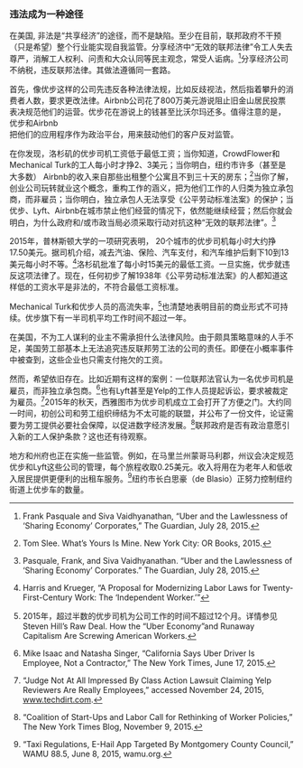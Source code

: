 ### 违法成为一种途径

在美国, 非法是“共享经济”的途径，而不是缺陷。至少在目前，联邦政府不干预（只是希望）整个行业能实现自我监管。分享经济中“无效的联邦法律”令工人失去尊严，消解工人权利、问责和大众认同等民主观念，常受人诟病。[^1]分享经济公司不纳税，违反联邦法律。其做法遵循同一套路。

首先，像优步这样的公司先违反各种法律法规，比如反歧视法，然后指着攀升的消费者人数，要求更改法律。Airbnb公司花了800万美元游说阻止旧金山居民投票表决规范他们的运营。优步花在游说上的钱甚至比沃尔玛还多。值得注意的是， 优步和Airbnb  
把他们的应用程序作为政治平台，用来鼓动他们的客户反对监管。

在你发现，洛杉矶的优步司机工资低于最低工资；当你知道，CrowdFlower和Mechanical Turk的工人每小时才挣2、3美元；当你明白，纽约市许多（甚至是大多数） Airbnb的收入来自那些出租整个公寓且不到三十天的房东；[^2]当你了解，创业公司玩转就业这个概念，重构工作的涵义，把为他们工作的人归类为独立承包商，而非雇员；当你明白，独立承包人无法享受《公平劳动标准法案》的保护；当优步、Lyft、Airbnb在城市禁止他们经营的情况下，依然能继续经营；然后你就会明白，为什么政府和/或市政当局必须采取行动对抗这种“无效的联邦法律”。[^3]

2015年，普林斯顿大学的一项研究表明， 20个城市的优步司机每小时大约挣17.50美元。据司机介绍，减去汽油、保险、汽车支付，和汽车维护后剩下10到13美元每小时不等。[^4]洛杉矶批准了每小时15美元的最低工资。一旦实施，优步就违反这项法律了。现在，任何初步了解1938年《公平劳动标准法案》的人都知道这样低的工资水平是非法的，不符合最低工资标准。

Mechanical Turk和优步人员的高流失率，[^5]也清楚地表明目前的商业形式不可持续。优步旗下有一半司机平均工作时间不超过一年。

在美国，不为工人谋利的业主不需承担什么法律风险。由于颇具策略意味的人手不足，美国劳工部基本上无法追究违反联邦劳工法的公司的责任。即便在小概率事件中被查到，这些企业也只需支付拖欠的工资。

然而，希望依旧存在。比如近期有这样的案例：一位联邦法官认为一名优步司机是雇员，而非独立承包商。[^6]也有Lyft甚至是Yelp的工作人员提起诉讼，要求被裁定为雇员。[^7]2015年的秋天，西雅图市为优步司机成立工会打开了方便之门。大约同一时间，初创公司和劳工组织缔结为不太可能的联盟，并公布了一份文件，论证需要为劳工提供必要社会保障，以促进数字经济发展。[^8]联邦政府是否有政治意愿引入新的工人保护条款？这也还有待观察。

地方和州府也正在实施一些监管。例如，在马里兰州蒙哥马利郡，州议会决定规范优步和Lyft这些公司的管理，每个旅程收取0.25美元。收入将用在为老年人和低收入居民提供更便利的出租车服务。[^9]纽约市长白思豪（de Blasio）正努力控制纽约街道上优步车的数量。

[^1]: Frank Pasquale and Siva Vaidhyanathan, “Uber and the Lawlessness of ‘Sharing Economy’ Corporates,” The Guardian, July 28, 2015.

[^2]: Tom Slee. What’s Yours Is Mine. New York City: OR Books, 2015.

[^3]: Pasquale, Frank, and Siva Vaidhyanathan. “Uber and the Lawlessness of ‘Sharing Economy’ Corporates.” The Guardian, July 28, 2015.

[^4]: Harris and Krueger, “A Proposal for Modernizing Labor Laws for Twenty-First-Century Work: The ‘Independent Worker.’”

[^5]: 2015年，超过半数的优步司机为公司工作的时间不超过12个月。详情参见Steven Hill’s Raw Deal. How the “Uber Economy”and Runaway Capitalism Are Screwing American Workers.

[^6]: Mike Isaac and Natasha Singer, “California Says Uber Driver Is Employee, Not a Contractor,” The New York Times, June 17, 2015.

[^7]: “Judge Not At All Impressed By Class Action Lawsuit Claiming Yelp Reviewers Are Really Employees,” accessed November 24, 2015, www.techdirt.com.

[^8]: “Coalition of Start-Ups and Labor Call for Rethinking of Worker Policies,” The New York Times Blog, November 9, 2015. 

[^9]: “Taxi Regulations, E-Hail App Targeted By Montgomery County Council,” WAMU 88.5, June 8, 2015, wamu.org.

